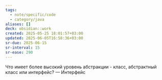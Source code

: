 ```yaml
---
tags:
  - note/specific/code
  - category/java
aliases: []
deck: obsidian::work
created: 2025-05-25 18:01:57+03:00
updated: 2025-06-05T16:58:36+03:00
sr-due: 2025-06-15
sr-interval: 15
sr-ease: 290
---
```


Что имеет более высокий уровень абстракции - класс, абстрактный класс или интерфейс?
—
Интерфейс
